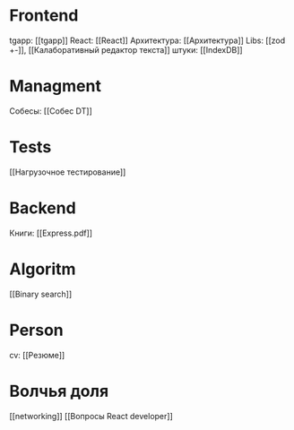# Frontend
 tgapp: [[tgapp]]
 React: [[React]]
 Архитектура: [[Архитектура]]
 Libs:  [[zod +-]], [[Калаборативный редактор текста]]
 штуки: [[IndexDB]]
# Managment
Собесы: [[Собес DT]]


# Tests
[[Нагрузочное тестирование]]

# Backend
Книги: [[Express.pdf]]

# Algoritm
[[Binary search]]
# Person
cv: [[Резюме]]

# Волчья доля
[[networking]]
[[Вопросы React developer]]